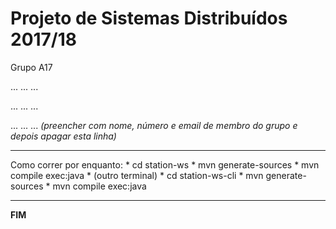# Projeto de Sistemas Distribuídos 2017/18 #

Grupo A17

... ... ...

... ... ...

... ... ...
*(preencher com nome, número e email de membro do grupo e depois apagar esta linha)*


-------------------------------------------------------------------------------
Como correr por enquanto:
    * cd station-ws
    * mvn generate-sources
    * mvn compile exec:java
    * (outro terminal)
    * cd station-ws-cli
    * mvn generate-sources
    * mvn compile exec:java

-------------------------------------------------------------------------------
**FIM**
